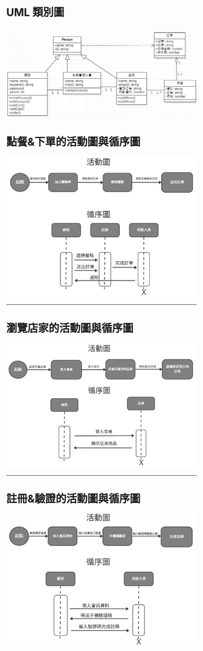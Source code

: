 # UML 類別圖

![UML](UML.jpg "UML")
---

# 點餐&下單的活動圖與循序圖

![hw4_p1](hw4_p1.JPG "活動圖與循序圖")

---

# 瀏覽店家的活動圖與循序圖

![hw4_p2](hw4_p_2.JPG "活動圖與循序圖")

---

# 註冊&驗證的活動圖與循序圖

![hw4_p3](hw4_p3.JPG "活動圖與循序圖")
